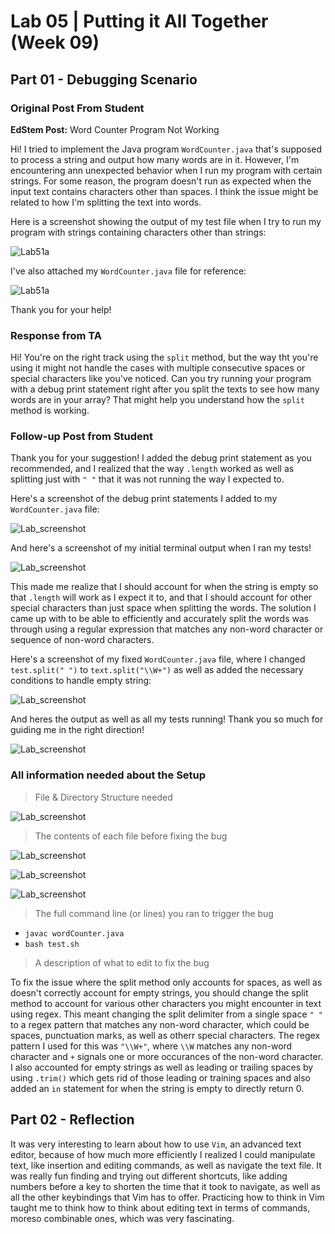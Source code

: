 # Lab 05 | Putting it All Together (Week 09)

## Part 01 - Debugging Scenario

### Original Post From Student 

**EdStem Post:** Word Counter Program Not Working

Hi! I tried to implement the Java program ```WordCounter.java``` that's supposed to process a string and output how many words are in it. However, I'm encountering ann unexpected behavior when I run my program with certain strings. For some reason, the program doesn't run as expected when the input text contains characters other than spaces. I think the issue might be related to how I'm splitting the text into words.

Here is a screenshot showing the output of my test file when I try to run my program with strings containing characters other than strings: 

![Lab51a](lab05_1a.png)

I've also attached my ```WordCounter.java``` file for reference:

![Lab51a](lab05_1b.png)

Thank you for your help!

### Response from TA

Hi! You're on the right track using the ```split``` method, but the way tht you're using it might not handle the cases with multiple consecutive spaces or special characters like you've noticed. Can you try running your program with a debug print statement right after you split the texts to see how many words are in your array? That might help you understand how the ```split``` method is working. 

### Follow-up Post from Student

Thank you for your suggestion! I added the debug print statement as you recommended, and I realized that the way ```.length``` worked as well as splitting just with ```" "``` that it was not running the way I expected to. 

Here's a screenshot of the debug print statements I added to my ```WordCounter.java``` file:

![Lab_screenshot](lab05_3a.png)

And here's a screenshot of my initial terminal output when I ran my tests!

![Lab_screenshot](lab05_3b.png)

This made me realize that I should account for when the string is empty so that ```.length``` will work as I expect it to, and that I should account for other special characters than just space when splitting the words. The solution I came up with to be able to efficiently and accurately split the words was through using a regular expression that matches any non-word character or sequence of non-word characters. 

Here's a screenshot of my fixed ```WordCounter.java``` file, where I changed ```test.split(" ")``` to ```text.split("\\W+")``` as well as added the necessary conditions to handle empty string:

![Lab_screenshot](lab05_3c.png)

And heres the output as well as all my tests running! Thank you so much for guiding me in the right direction!

![Lab_screenshot](lab05_3d.png)

### All information needed about the Setup

> File & Directory Structure needed

![Lab_screenshot](lab05_4a.png)

> The contents of each file before fixing the bug

![Lab_screenshot](lab05_4b.png)

![Lab_screenshot](lab05_4c.png)

![Lab_screenshot](lab05_4d.png)

> The full command line (or lines) you ran to trigger the bug
- ```javac wordCounter.java```
- ```bash test.sh```

> A description of what to edit to fix the bug

To fix the issue where the split method only accounts for spaces, as well as doesn't correctly account for empty strings, you should change the split method to account for various other characters you might encounter in text using regex. This meant changing the split delimiter from a single space ```" "``` to a regex pattern that matches any non-word character, which could be spaces, punctuation marks, as well as otherr special characters. The regex pattern I used for this was ```"\\W+"```, where ```\\W``` matches any non-word character and ```+``` signals one or more occurances of the non-word character. I also accounted for empty strings as well as leading or trailing spaces by using ```.trim()``` which gets rid of those leading or training spaces and also added an ```in``` statement for when the string is empty to directly return 0. 

## Part 02 - Reflection

It was very interesting to learn about how to use ```Vim```, an advanced text editor, because of how much more efficiently I realized I could manipulate text, like insertion and editing commands, as well as navigate the text file. It was really fun finding and trying out different shortcuts, like adding numbers before a key to shorten the time that it took to navigate, as well as all the other keybindings that Vim has to offer. Practicing how to think in Vim taught me to think how to think about editing text in terms of commands, moreso combinable ones, which was very fascinating.

